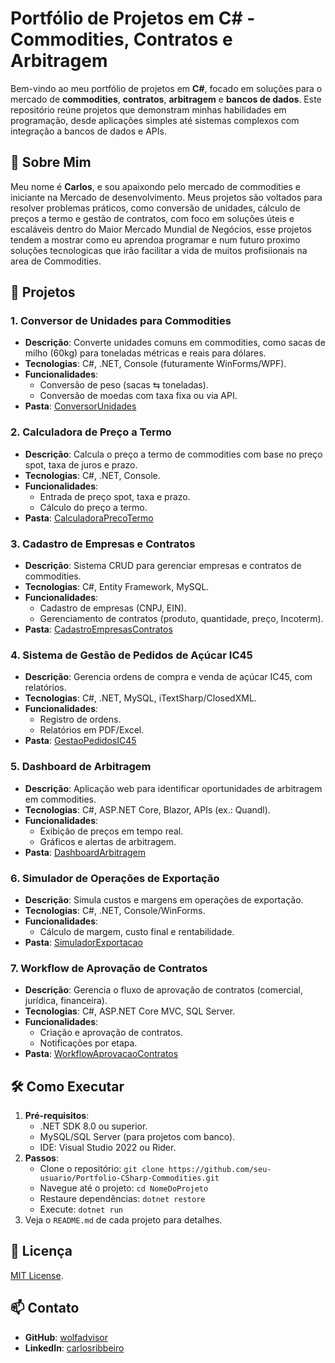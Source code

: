 # Portfólio de Projetos em C# - Commodities, Contratos e Arbitragem

Bem-vindo ao meu portfólio de projetos em **C#**, focado em soluções para o mercado de **commodities**, **contratos**, **arbitragem** e **bancos de dados**. Este repositório reúne projetos que demonstram minhas habilidades em programação, desde aplicações simples até sistemas complexos com integração a bancos de dados e APIs.

## 📌 Sobre Mim
Meu nome é **Carlos**, e sou apaixondo pelo mercado de commodities e iniciante na Mercado de desenvolvimento. Meus projetos são voltados para resolver problemas práticos, como conversão de unidades, cálculo de preços a termo e gestão de contratos, com foco em soluções úteis e escaláveis dentro do Maior Mercado Mundial de Negócios, esse projetos tendem a mostrar como eu aprendoa programar e num futuro proximo soluções tecnologicas que irão facilitar a vida de muitos profisiionais na area de Commodities.

## 🚀 Projetos

### 1. Conversor de Unidades para Commodities
- **Descrição**: Converte unidades comuns em commodities, como sacas de milho (60kg) para toneladas métricas e reais para dólares.
- **Tecnologias**: C#, .NET, Console (futuramente WinForms/WPF).
- **Funcionalidades**:
  - Conversão de peso (sacas ⇆ toneladas).
  - Conversão de moedas com taxa fixa ou via API.
- **Pasta**: [ConversorUnidades](./ConversorUnidades/)

### 2. Calculadora de Preço a Termo
- **Descrição**: Calcula o preço a termo de commodities com base no preço spot, taxa de juros e prazo.
- **Tecnologias**: C#, .NET, Console.
- **Funcionalidades**:
  - Entrada de preço spot, taxa e prazo.
  - Cálculo do preço a termo.
- **Pasta**: [CalculadoraPrecoTermo](./CalculadoraPrecoTermo/)

### 3. Cadastro de Empresas e Contratos
- **Descrição**: Sistema CRUD para gerenciar empresas e contratos de commodities.
- **Tecnologias**: C#, Entity Framework, MySQL.
- **Funcionalidades**:
  - Cadastro de empresas (CNPJ, EIN).
  - Gerenciamento de contratos (produto, quantidade, preço, Incoterm).
- **Pasta**: [CadastroEmpresasContratos](./CadastroEmpresasContratos/)

### 4. Sistema de Gestão de Pedidos de Açúcar IC45
- **Descrição**: Gerencia ordens de compra e venda de açúcar IC45, com relatórios.
- **Tecnologias**: C#, .NET, MySQL, iTextSharp/ClosedXML.
- **Funcionalidades**:
  - Registro de ordens.
  - Relatórios em PDF/Excel.
- **Pasta**: [GestaoPedidosIC45](./GestaoPedidosIC45/)

### 5. Dashboard de Arbitragem
- **Descrição**: Aplicação web para identificar oportunidades de arbitragem em commodities.
- **Tecnologias**: C#, ASP.NET Core, Blazor, APIs (ex.: Quandl).
- **Funcionalidades**:
  - Exibição de preços em tempo real.
  - Gráficos e alertas de arbitragem.
- **Pasta**: [DashboardArbitragem](./DashboardArbitragem/)

### 6. Simulador de Operações de Exportação
- **Descrição**: Simula custos e margens em operações de exportação.
- **Tecnologias**: C#, .NET, Console/WinForms.
- **Funcionalidades**:
  - Cálculo de margem, custo final e rentabilidade.
- **Pasta**: [SimuladorExportacao](./SimuladorExportacao/)

### 7. Workflow de Aprovação de Contratos
- **Descrição**: Gerencia o fluxo de aprovação de contratos (comercial, jurídica, financeira).
- **Tecnologias**: C#, ASP.NET Core MVC, SQL Server.
- **Funcionalidades**:
  - Criação e aprovação de contratos.
  - Notificações por etapa.
- **Pasta**: [WorkflowAprovacaoContratos](./WorkflowAprovacaoContratos/)

## 🛠️ Como Executar
1. **Pré-requisitos**:
   - .NET SDK 8.0 ou superior.
   - MySQL/SQL Server (para projetos com banco).
   - IDE: Visual Studio 2022 ou Rider.
2. **Passos**:
   - Clone o repositório: `git clone https://github.com/seu-usuario/Portfolio-CSharp-Commodities.git`
   - Navegue até o projeto: `cd NomeDoProjeto`
   - Restaure dependências: `dotnet restore`
   - Execute: `dotnet run`
3. Veja o `README.md` de cada projeto para detalhes.

## 📄 Licença
[MIT License](./LICENSE).

## 📫 Contato
- **GitHub**: [wolfadvisor](https://github.com/wolfadvisor)
- **LinkedIn**: [carlosribbeiro](https://www.linkedin.com/in/carlosribbeiro/)


